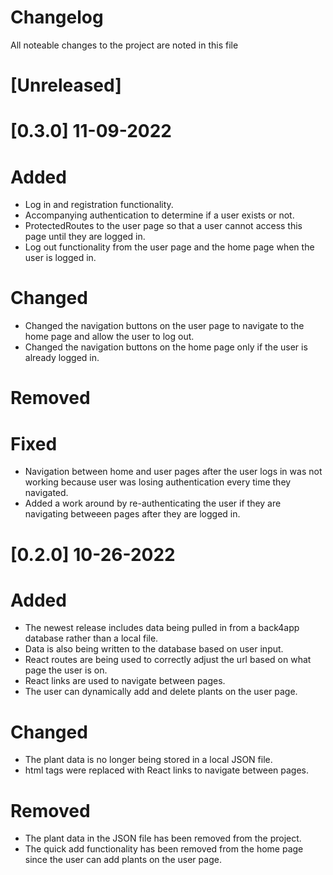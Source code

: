 # Changelog
All noteable changes to the project are noted in this file

# [Unreleased]

# [0.3.0] 11-09-2022
# Added
- Log in and registration functionality.
- Accompanying authentication to determine if a user exists or not.
- ProtectedRoutes to the user page so that a user cannot access this page until they are logged in.
- Log out functionality from the user page and the home page when the user is logged in.

# Changed
- Changed the navigation buttons on the user page to navigate to the home page and allow the user to log out.
- Changed the navigation buttons on the home page only if the user is already logged in.

# Removed

# Fixed
- Navigation between home and user pages after the user logs in was not working because user was losing authentication every time they navigated.
- Added a work around by re-authenticating the user if they are navigating betweeen pages after they are logged in.

# [0.2.0] 10-26-2022
# Added
- The newest release includes data being pulled in from a back4app database rather than a local file.
- Data is also being written to the database based on user input.
- React routes are being used to correctly adjust the url based on what page the user is on.
- React links are used to navigate between pages.
- The user can dynamically add and delete plants on the user page.

# Changed
- The plant data is no longer being stored in a local JSON file. 
- html <a> tags were replaced with React links to navigate between pages.

# Removed
- The plant data in the JSON file has been removed from the project.
- The quick add functionality has been removed from the home page since the user can add plants on the user page.